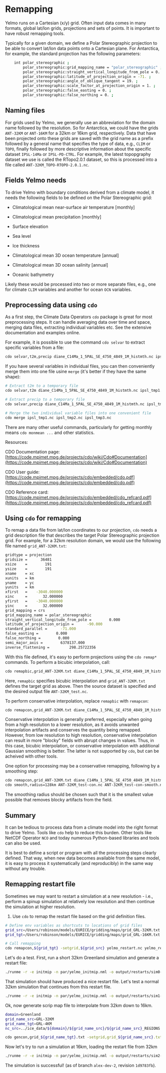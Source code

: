 # Remapping

Yelmo runs on a Cartesian (x/y) grid. Often input data comes in many formats, global lat/lon grids, projections and sets of points. It is important to have robust remapping tools. 

Typically for a given domain, we define a Polar Stereographic projection to be able to convert lat/lon data points onto a Cartesian plane. For Antarctica, for example, the standard projection has the following parameters:

```bash
	int polar_stereographic ;
		polar_stereographic:grid_mapping_name = "polar_stereographic" ;
		polar_stereographic:straight_vertical_longitude_from_pole = 0. ;
		polar_stereographic:latitude_of_projection_origin = -71. ;
		polar_stereographic:angle_of_oblique_tangent = 19. ;
		polar_stereographic:scale_factor_at_projection_origin = 1. ;
		polar_stereographic:false_easting = 0. ;
		polar_stereographic:false_northing = 0. ;
```

## Naming files

For grids used by Yelmo, we generally use an abbreviation for the domain name followed by the resolution. So for Antarctica, we could have the grids `ANT-32KM` or `ANT-16KM` for a 32km or 16km grid, respectively. Data that have been projected onto these grids are saved with the grid name as a prefix followed by a general name that specifies the type of data, e.g., `CLIM` or `TOPO`, finally followed by more descriptive information about the specific dataset `IPSL-14Ma` or `IPSL-PD-CTRL`. For example, the latest topopgraphy dataset we use is called the RTopo2.0.1 dataset, so this is processed into a file called `ANT-32KM_TOPO-RTOPO-2.0.1.nc`. 

## Fields Yelmo needs

To drive Yelmo with boundary conditions derived from a climate model, it needs the following fields to be defined on the Polar Stereographic grid:

- Climatological mean near-surface air temperature [monthly]
- Climatological mean precipitation [monthly]
- Surface elevation
- Sea level
- Ice thickness

- Climatological mean 3D ocean temperature [annual]
- Climatological mean 3D ocean salinity [annual]
- Oceanic bathymetry

Likely these would be processed into two or more separate files, e.g., one for climate `CLIM` variables and another for ocean `OCN` variables.

## Preprocessing data using `cdo`

As a first step, the Climate Data Operators `cdo` package is great for most preprocessing steps. It can handle averaging data over time and space, merging data files, extracting individual variables etc. See the extensive documentation and examples online. 

For example, it is possible to use the command `cdo selvar` to extract specific variables from a file:

```bash
cdo selvar,t2m,precip diane_C14Ma_1_5PAL_SE_4750_4849_1M_histmth.nc ipsl_tmp1.nc
```

If you have several variables in individual files, you can then conveniently merge them into one file usine `merge` (it's better if they have the same shape):

```bash
# Extract t2m to a temporary file
cdo selvar,t2m diane_C14Ma_1_5PAL_SE_4750_4849_1M_histmth.nc ipsl_tmp1.nc

# Extract precip to a temporary file
cdo selvar,precip diane_C14Ma_1_5PAL_SE_4750_4849_1M_histmth.nc ipsl_tmp2.nc

# Merge the two individual variable files into one convenient file
cdo merge ipsl_tmp1.nc ipsl_tmp2.nc ipsl_tmp3.nc
```

There are many other useful commands, particularly for getting monthly means `cdo monmean ...` and other statistics.

Resources:

CDO Documentation page:
[https://code.mpimet.mpg.de/projects/cdo/wiki/Cdo#Documentation](https://code.mpimet.mpg.de/projects/cdo/wiki/Cdo#Documentation)

CDO User guide:
[https://code.mpimet.mpg.de/projects/cdo/embedded/cdo.pdf](https://code.mpimet.mpg.de/projects/cdo/embedded/cdo.pdf)

CDO Reference card:
[https://code.mpimet.mpg.de/projects/cdo/embedded/cdo_refcard.pdf](https://code.mpimet.mpg.de/projects/cdo/embedded/cdo_refcard.pdf)

## Using `cdo` for remapping

To remap a data file from lat/lon coordinates to our projection, `cdo` needs a grid description file that describes the target Polar Stereographic projection grid. For example, for a 32km resolution domain, we would use the following file named `grid_ANT-32KM.txt`:

```bash
gridtype = projection
gridsize =      36481
xsize    =        191
ysize    =        191
xname    = xc
xunits   = km
yname    = yc
yunits   = km
xfirst   =    -3040.000000
xinc     =       32.000000
yfirst   =    -3040.000000
yinc     =       32.000000
grid_mapping = crs
grid_mapping_name = polar_stereographic
straight_vertical_longitude_from_pole =        0.000
latitude_of_projection_origin =      -90.000
standard_parallel =      -71.000
false_easting =        0.000
false_northing =        0.000
semi_major_axis =        6378137.000
inverse_flattening =         298.25722356
```

With this file defined, it's easy to perform projections using the `cdo remap*` commands. To perform a bicubic interpolation, call:

```bash
cdo remapbic,grid_ANT-32KM.txt diane_C14Ma_1_5PAL_SE_4750_4849_1M_histmth.nc ANT-32KM_test-bic.nc
```

Here, `remapbic` specifies bicubic interpolation and `grid_ANT-32KM.txt` defines the target grid as above. Then the source dataset is specified and the desired output file `ANT-32KM_test.nc`. 

To perform conservative interpolation, replace `remapbic` with `remapcon`:

```bash
cdo remapcon,grid_ANT-32KM.txt diane_C14Ma_1_5PAL_SE_4750_4849_1M_histmth.nc ANT-32KM_test-con.nc
```

Conservative interpolation is generally preferred, especially when going from a high resolution to a lower resolution, as it avoids unwanted interpolation artifacts and conserves the quantity being remapped. However, from low resolution to high resolution, conservative interpolation can result in more "blocky" fields with abrupt changes in values. Thus, in this case, bicubic interpolation, or conservative interpolation with additional Gaussian smoothing is better. The latter is not supported by `cdo`, but can be acheived with other tools.

One option for processing may be a conservative remapping, following by a smoothing step:

```bash
cdo remapcon,grid_ANT-32KM.txt diane_C14Ma_1_5PAL_SE_4750_4849_1M_histmth.nc ANT-32KM_test-con.nc
cdo smooth,radius=128km ANT-32KM_test-con.nc ANT-32KM_test-con-smooth.nc

```

The smoothing radius should be chosen such that it is the smallest value possible that removes blocky artifacts from the field.

## Summary

It can be tedious to process data from a climate model into the right format to drive Yelmo. Tools like `cdo` help to reduce this burden. Other tools like NetCDF Operator `NCO` and today numerous Python-based libraries and tools can also be used.

It is best to define a script or program with all the processing steps clearly defined. That way, when new data becomes available from the same model, it is easy to process it systematically (and reproducibly) in the same way without any trouble.


## Remapping restart file

Sometimes we may want to restart a simulation at a new resolution - i.e., perform a spinup simulation at relatively low resolution and then continue the simulation at higher resolution. 

1. Use `cdo` to remap the restart file based on the grid definition files.

```bash
# Define env variables as shortcuts to locations of grid files
grid_src=/Users/robinson/models/EURICE/gridding/maps/grid_GRL-32KM.txt
grid_tgt=/Users/robinson/models/EURICE/gridding/maps/grid_GRL-16KM.txt

# Call remapping
cdo remapcon,${grid_tgt} -setgrid,${grid_src} yelmo_restart.nc yelmo_restart_16km.nc
```

Let's do a test. First, run a short 32km Greenland simulation and generate a restart file:

```bash
./runme -r -e initmip -n par/yelmo_initmip.nml -o output/restarts/sim0-32km -p ctrl.time_end=100 ctrl.time_equil=0 ctrl.clim_nm="clim_pd_grl" yelmo.domain="Greenland" yelmo.grid_name="GRL-32KM"
```

That simulation should have produced a nice restart file. Let's test a normal 32km simulation that continues from this restart file.

```bash
./runme -r -e initmip -n par/yelmo_initmip.nml -o output/restarts/sim1-32km -p ctrl.time_end=100 ctrl.time_equil=0 ctrl.clim_nm="clim_pd_grl" yelmo.domain="Greenland" yelmo.grid_name="GRL-32KM" yelmo.restart="../sim0-32km/yelmo_restart.nc"
```

Ok, now generate scrip map file to interpolate from 32km down to 16km.

```bash
domain=Greenland
grid_name_src=GRL-32KM
grid_name_tgt=GRL-4KM
nc_src=../ice_data/${domain}/${grid_name_src}/${grid_name_src}_REGIONS.nc 

cdo gencon,grid_${grid_name_tgt}.txt -setgrid,grid_${grid_name_src}.txt ${nc_src} scrip-con_${grid_name_src}_${grid_name_tgt}.nc

```

Now let's try to run a simulation at 16km, loading the restart file from 32km

```bash
./runme -r -e initmip -n par/yelmo_initmip.nml -o output/restarts/sim2-16km -p ctrl.time_end=100 ctrl.time_equil=0 ctrl.clim_nm="clim_pd_grl" yelmo.domain="Greenland" yelmo.grid_name="GRL-16KM" yelmo.restart="../sim0-32km/yelmo_restart.nc"
```

The simulation is successful! (as of branch `alex-dev-2`, revision `1d9783fb`). 
